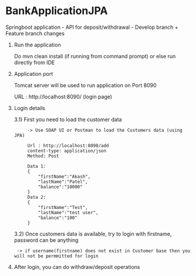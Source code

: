 # BankApplicationJPA
Springboot application - API for deposit/withdrawal - Develop branch + Feature branch changes

1) Run the application

	Do mvn clean install (if running from command prompt) 
			or else run directly from IDE
			
2) Application port

	Tomcat server will be used to run application on Port 8090
	
	URL : http://localhost:8090/ (login page)
	
3) Login details

	3.1) First you need to load the customer data 
	
			-> Use SOAP UI or Postman to load the Customers data (using JPA)
			
			Url : http://localhost:8090/add
			content-type: application/json
			Method: Post
			
			Data 1:
			{
				"firstName":"Akash",
				"lastName":"Patel",
				"balance":"10000"
			}
			Data 2:
			{
				"firstName":"Test",
				"lastName":"test user",
				"balance":"100"
			}
	
	3.2) Once customers data is available, try to login with firstname, password can be anything
	
		-> if username(firstname) does not exist in Customer base then you will not be permmitted for login
	
	
4) After login, you can do withdraw/deposit operations



